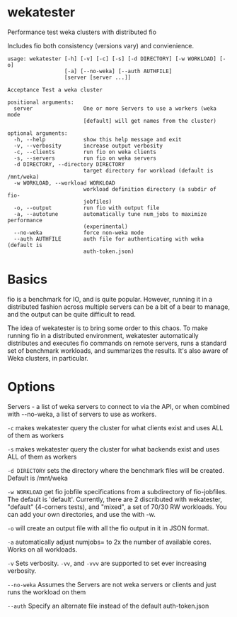 # wekatester
Performance test weka clusters with distributed fio

Includes fio both consistency (versions vary) and convienience. 


```
usage: wekatester [-h] [-v] [-c] [-s] [-d DIRECTORY] [-w WORKLOAD] [-o]
                  [-a] [--no-weka] [--auth AUTHFILE]
                  [server [server ...]]

Acceptance Test a weka cluster

positional arguments:
  server                One or more Servers to use a workers (weka mode
                        [default] will get names from the cluster)

optional arguments:
  -h, --help            show this help message and exit
  -v, --verbosity       increase output verbosity
  -c, --clients         run fio on weka clients
  -s, --servers         run fio on weka servers
  -d DIRECTORY, --directory DIRECTORY
                        target directory for workload (default is /mnt/weka)
  -w WORKLOAD, --workload WORKLOAD
                        workload definition directory (a subdir of fio-
                        jobfiles)
  -o, --output          run fio with output file
  -a, --autotune        automatically tune num_jobs to maximize performance
                        (experimental)
  --no-weka             force non-weka mode
  --auth AUTHFILE       auth file for authenticating with weka (default is
                        auth-token.json)

```                        

# Basics
fio is a benchmark for IO, and is quite popular.  However, running it in a distributed fashion across multiple servers can be a bit of a bear to manage, and the output can be quite difficult to read.

The idea of wekatester is to bring some order to this chaos.   To make running fio in a distributed environment, wekatester automatically distributes and executes fio commands on remote servers, runs a standard set of benchmark workloads, and summarizes the results.  It's also aware of Weka clusters, in particular.

# Options
Servers - a list of weka servers to connect to via the API, or when combined with --no-weka, a list of servers to use as workers.

`-c` makes wekatester query the cluster for what clients exist and uses ALL of them as workers

`-s` makes wekatester query the cluster for what backends exist and uses ALL of them as workers

`-d DIRECTORY` sets the directory where the benchmark files will be created.  Default is /mnt/weka

`-w WORKLOAD` get fio jobfile specifications from a subdirectory of fio-jobfiles.   The default is 'default'.  Currently, there are 2 discributed with wekatester, "default" (4-corners tests), and "mixed", a set of 70/30 RW workloads.  You can add your own directories, and use the with -w.

`-o` will create an output file with all the fio output in it in JSON format.

`-a` automatically adjust numjobs= to 2x the number of available cores.  Works on all workloads.

`-v` Sets verbosity.  `-vv`, and `-vvv` are supported to set ever increasing verbosity.

`--no-weka` Assumes the Servers are not weka servers or clients and just runs the workload on them

`--auth` Specify an alternate file instead of the default auth-token.json
